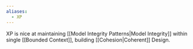 ```yaml
---
aliases:
  - XP
---
```

XP is nice at maintaining [[Model Integrity Patterns|Model Integrity]] within single [[Bounded Context]], building [[Cohesion|Coherent]] Design.
